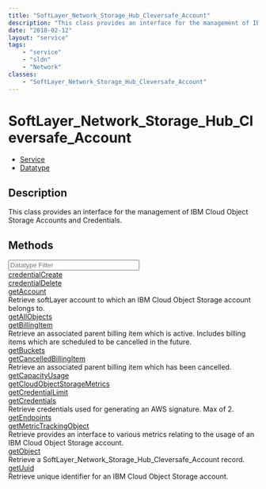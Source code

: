 ```yaml
---
title: "SoftLayer_Network_Storage_Hub_Cleversafe_Account"
description: "This class provides an interface for the management of IBM Cloud Object Storage Accounts and Credentials."
date: "2018-02-12"
layout: "service"
tags:
    - "service"
    - "sldn"
    - "Network"
classes:
    - "SoftLayer_Network_Storage_Hub_Cleversafe_Account"
---
```

# SoftLayer_Network_Storage_Hub_Cleversafe_Account
<div id='service-datatype'>
    <ul id='sldn-reference-tabs'>
    <li id='service'> <a href='/reference/services/SoftLayer_Network_Storage_Hub_Cleversafe_Account' >Service</a></li>    <li id='datatype'> <a href='/reference/datatypes/SoftLayer_Network_Storage_Hub_Cleversafe_Account' >Datatype</a></li>
    </ul>
</div>

## Description
This class provides an interface for the management of IBM Cloud Object Storage Accounts and Credentials. 



        
<div id="properties" class="content">
    <h2>Methods</h2>
    <div class="view-filters">
        <div class="clearfix">
            <div class="search-input-box">
                <input placeholder="Datatype Filter" onkeyup="titleSearch(inputId='edit-combine', divId='method-div', elementClass='method-row')" 
                    type="text" id="edit-combine" value="" size="30" maxlength="128" class="form-text">
            </div>
        </div>
    </div>
    <div id="method-div">
            <div class="method-row">
                        <span class='view-field-title'><a href='/reference/services/SoftLayer_Network_Storage_Hub_Cleversafe_Account/credentialCreate'> credentialCreate</a> </span>
            <div class='views-field-body'></div>
        </div>
            <div class="method-row">
                        <span class='view-field-title'><a href='/reference/services/SoftLayer_Network_Storage_Hub_Cleversafe_Account/credentialDelete'> credentialDelete</a> </span>
            <div class='views-field-body'></div>
        </div>
            <div class="method-row">
                        <span class='view-field-title'><a href='/reference/services/SoftLayer_Network_Storage_Hub_Cleversafe_Account/getAccount'> getAccount</a> </span>
            <div class='views-field-body'>Retrieve softLayer account to which an IBM Cloud Object Storage account belongs to.</div>
        </div>
            <div class="method-row">
                        <span class='view-field-title'><a href='/reference/services/SoftLayer_Network_Storage_Hub_Cleversafe_Account/getAllObjects'> getAllObjects</a> </span>
            <div class='views-field-body'></div>
        </div>
            <div class="method-row">
                        <span class='view-field-title'><a href='/reference/services/SoftLayer_Network_Storage_Hub_Cleversafe_Account/getBillingItem'> getBillingItem</a> </span>
            <div class='views-field-body'>Retrieve an associated parent billing item which is active. Includes billing items which are scheduled to be cancelled in the future.</div>
        </div>
            <div class="method-row">
                        <span class='view-field-title'><a href='/reference/services/SoftLayer_Network_Storage_Hub_Cleversafe_Account/getBuckets'> getBuckets</a> </span>
            <div class='views-field-body'></div>
        </div>
            <div class="method-row">
                        <span class='view-field-title'><a href='/reference/services/SoftLayer_Network_Storage_Hub_Cleversafe_Account/getCancelledBillingItem'> getCancelledBillingItem</a> </span>
            <div class='views-field-body'>Retrieve an associated parent billing item which has been cancelled.</div>
        </div>
            <div class="method-row">
                        <span class='view-field-title'><a href='/reference/services/SoftLayer_Network_Storage_Hub_Cleversafe_Account/getCapacityUsage'> getCapacityUsage</a> </span>
            <div class='views-field-body'></div>
        </div>
            <div class="method-row">
                        <span class='view-field-title'><a href='/reference/services/SoftLayer_Network_Storage_Hub_Cleversafe_Account/getCloudObjectStorageMetrics'> getCloudObjectStorageMetrics</a> </span>
            <div class='views-field-body'></div>
        </div>
            <div class="method-row">
                        <span class='view-field-title'><a href='/reference/services/SoftLayer_Network_Storage_Hub_Cleversafe_Account/getCredentialLimit'> getCredentialLimit</a> </span>
            <div class='views-field-body'></div>
        </div>
            <div class="method-row">
                        <span class='view-field-title'><a href='/reference/services/SoftLayer_Network_Storage_Hub_Cleversafe_Account/getCredentials'> getCredentials</a> </span>
            <div class='views-field-body'>Retrieve credentials used for generating an AWS signature. Max of 2.</div>
        </div>
            <div class="method-row">
                        <span class='view-field-title'><a href='/reference/services/SoftLayer_Network_Storage_Hub_Cleversafe_Account/getEndpoints'> getEndpoints</a> </span>
            <div class='views-field-body'></div>
        </div>
            <div class="method-row">
                        <span class='view-field-title'><a href='/reference/services/SoftLayer_Network_Storage_Hub_Cleversafe_Account/getMetricTrackingObject'> getMetricTrackingObject</a> </span>
            <div class='views-field-body'>Retrieve provides an interface to various metrics relating to the usage of an IBM Cloud Object Storage account.</div>
        </div>
            <div class="method-row">
                        <span class='view-field-title'><a href='/reference/services/SoftLayer_Network_Storage_Hub_Cleversafe_Account/getObject'> getObject</a> </span>
            <div class='views-field-body'>Retrieve a SoftLayer_Network_Storage_Hub_Cleversafe_Account record.</div>
        </div>
            <div class="method-row">
                        <span class='view-field-title'><a href='/reference/services/SoftLayer_Network_Storage_Hub_Cleversafe_Account/getUuid'> getUuid</a> </span>
            <div class='views-field-body'>Retrieve unique identifier for an IBM Cloud Object Storage account.</div>
        </div>
        </div>
</div>

